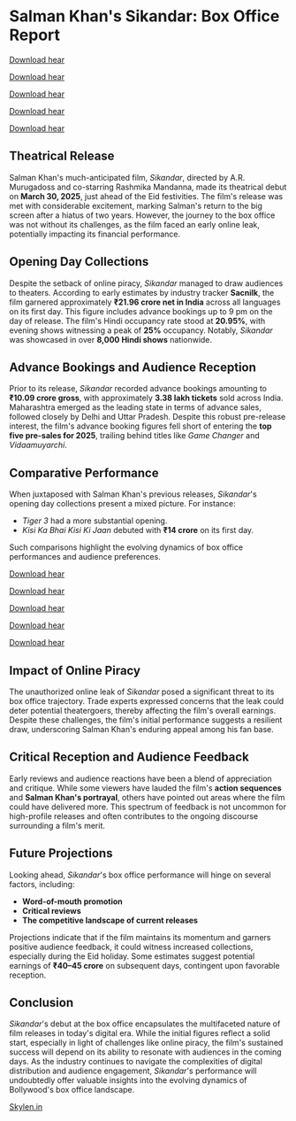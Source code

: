 # Salman Khan's Sikandar: Box Office Report
[Download hear](https://skylen.in/sikandar-box-office-collection-day-1-salman-khan-action/)

[Download hear](https://skylen.in/sikandar-box-office-collection-day-1-salman-khan-action/)

[Download hear](https://skylen.in/sikandar-box-office-collection-day-1-salman-khan-action/)

[Download hear](https://skylen.in/sikandar-box-office-collection-day-1-salman-khan-action/)

[Download hear](https://skylen.in/sikandar-box-office-collection-day-1-salman-khan-action/)

## Theatrical Release

Salman Khan's much-anticipated film, *Sikandar*, directed by A.R. Murugadoss and co-starring Rashmika Mandanna, made its theatrical debut on **March 30, 2025**, just ahead of the Eid festivities. The film's release was met with considerable excitement, marking Salman's return to the big screen after a hiatus of two years. However, the journey to the box office was not without its challenges, as the film faced an early online leak, potentially impacting its financial performance.

## Opening Day Collections

Despite the setback of online piracy, *Sikandar* managed to draw audiences to theaters. According to early estimates by industry tracker **Sacnilk**, the film garnered approximately **₹21.96 crore net in India** across all languages on its first day. This figure includes advance bookings up to 9 pm on the day of release. The film's Hindi occupancy rate stood at **20.95%**, with evening shows witnessing a peak of **25%** occupancy. Notably, *Sikandar* was showcased in over **8,000 Hindi shows** nationwide.

## Advance Bookings and Audience Reception

Prior to its release, *Sikandar* recorded advance bookings amounting to **₹10.09 crore gross**, with approximately **3.38 lakh tickets** sold across India. Maharashtra emerged as the leading state in terms of advance sales, followed closely by Delhi and Uttar Pradesh. Despite this robust pre-release interest, the film's advance booking figures fell short of entering the **top five pre-sales for 2025**, trailing behind titles like *Game Changer* and *Vidaamuyarchi*.

## Comparative Performance

When juxtaposed with Salman Khan's previous releases, *Sikandar*'s opening day collections present a mixed picture. For instance:
- *Tiger 3* had a more substantial opening.
- *Kisi Ka Bhai Kisi Ki Jaan* debuted with **₹14 crore** on its first day.

Such comparisons highlight the evolving dynamics of box office performances and audience preferences.

[Download hear](https://skylen.in/sikandar-box-office-collection-day-1-salman-khan-action/)

[Download hear](https://skylen.in/sikandar-box-office-collection-day-1-salman-khan-action/)

[Download hear](https://skylen.in/sikandar-box-office-collection-day-1-salman-khan-action/)

[Download hear](https://skylen.in/sikandar-box-office-collection-day-1-salman-khan-action/)

[Download hear](https://skylen.in/sikandar-box-office-collection-day-1-salman-khan-action/)

## Impact of Online Piracy

The unauthorized online leak of *Sikandar* posed a significant threat to its box office trajectory. Trade experts expressed concerns that the leak could deter potential theatergoers, thereby affecting the film's overall earnings. Despite these challenges, the film's initial performance suggests a resilient draw, underscoring Salman Khan's enduring appeal among his fan base.

## Critical Reception and Audience Feedback

Early reviews and audience reactions have been a blend of appreciation and critique. While some viewers have lauded the film's **action sequences** and **Salman Khan's portrayal**, others have pointed out areas where the film could have delivered more. This spectrum of feedback is not uncommon for high-profile releases and often contributes to the ongoing discourse surrounding a film's merit.

## Future Projections

Looking ahead, *Sikandar*'s box office performance will hinge on several factors, including:
- **Word-of-mouth promotion**
- **Critical reviews**
- **The competitive landscape of current releases**

Projections indicate that if the film maintains its momentum and garners positive audience feedback, it could witness increased collections, especially during the Eid holiday. Some estimates suggest potential earnings of **₹40–45 crore** on subsequent days, contingent upon favorable reception.

## Conclusion

*Sikandar*'s debut at the box office encapsulates the multifaceted nature of film releases in today's digital era. While the initial figures reflect a solid start, especially in light of challenges like online piracy, the film's sustained success will depend on its ability to resonate with audiences in the coming days. As the industry continues to navigate the complexities of digital distribution and audience engagement, *Sikandar*'s performance will undoubtedly offer valuable insights into the evolving dynamics of Bollywood's box office landscape.

[Skylen.in](https://skylen.in/)

